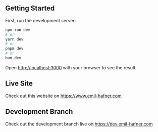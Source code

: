 ## Getting Started

First, run the development server:

```bash
npm run dev
# or
yarn dev
# or
pnpm dev
# or
bun dev
```

Open [http://localhost:3000](http://localhost:3000) with your browser to see the result.

## Live Site
Check out this website on https://www.emil-hafner.com

## Development Branch
Check out the development branch live on https://dev.emil-hafner.com

